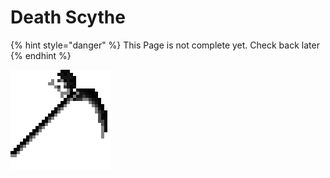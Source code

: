 # Death Scythe

{% hint style="danger" %}
This Page is not complete yet. Check back later
{% endhint %}

<img src="https://github.com/ItsMePok/PFE/blob/wikiAssets/wikiMain/death_scythe.png?raw=true" alt="Death Scythe." data-size="original">
